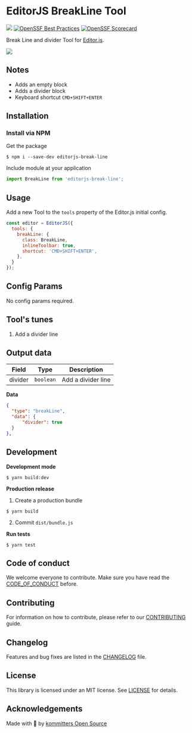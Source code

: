 # EditorJS BreakLine Tool
![](https://badgen.net/badge/Editor.js/v2.0/blue)
[![OpenSSF Best Practices](https://bestpractices.coreinfrastructure.org/projects/6467/badge)](https://bestpractices.coreinfrastructure.org/projects/6467)
[![OpenSSF Scorecard](https://api.securityscorecards.dev/projects/github.com/kommitters/editorjs-break-line/badge)](https://api.securityscorecards.dev/projects/github.com/kommitters/editorjs-break-line)

Break Line and divider Tool for [Editor.js](https://editorjs.io).

![](assets/demo.gif)

## Notes

- Adds an empty block
- Adds a divider block
- Keyboard shortcut `CMD+SHIFT+ENTER`

## Installation

### Install via NPM
Get the package
```shell
$ npm i --save-dev editorjs-break-line
```

Include module at your application

```javascript
import BreakLine from 'editorjs-break-line';
```

## Usage

Add a new Tool to the `tools` property of the Editor.js initial config.

```javascript
const editor = EditorJS({
  tools: {
    breakLine: {
      class: BreakLine,
      inlineToolbar: true,
      shortcut: 'CMD+SHIFT+ENTER',
    },
  }
});
```

## Config Params

No config params required.

## Tool's tunes

1. Add a divider line

## Output data

| Field          | Type      | Description                     |
| -------------- | --------- | ------------------------------- |
| divider        | `boolean` | Add a divider line

**Data**

```json
{
  "type": "breakLine",
  "data": {
      "divider": true
  }
},
```

## Development

**Development mode**
```shell
$ yarn build:dev
```

**Production release**
1. Create a production bundle
```shell
$ yarn build
```

2. Commit `dist/bundle.js`

**Run tests**
```shell
$ yarn test
```

## Code of conduct
We welcome everyone to contribute. Make sure you have read the [CODE_OF_CONDUCT][coc] before.

## Contributing
For information on how to contribute, please refer to our [CONTRIBUTING][contributing] guide.

## Changelog
Features and bug fixes are listed in the [CHANGELOG][changelog] file.

## License
This library is licensed under an MIT license. See [LICENSE][license] for details.

## Acknowledgements
Made with 💙 by [kommitters Open Source](https://kommit.co)

[license]: https://github.com/kommitters/editorjs-break-line/blob/master/LICENSE
[coc]: https://github.com/kommitters/editorjs-break-line/blob/master/CODE_OF_CONDUCT.md
[changelog]: https://github.com/kommitters/editorjs-break-line/blob/master/CHANGELOG.md
[contributing]: https://github.com/kommitters/editorjs-break-line/blob/master/CONTRIBUTING.md
